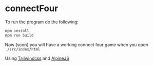 # connectFour

To run the program do the following:

```bash
npm install
npm run build
```

Now (soon) you will have a working connect four game when you open `./src/index/html`

Using [Tailwindcss](https://tailwindcss.com/) and [AlpineJS](https://alpinejs.dev/)
